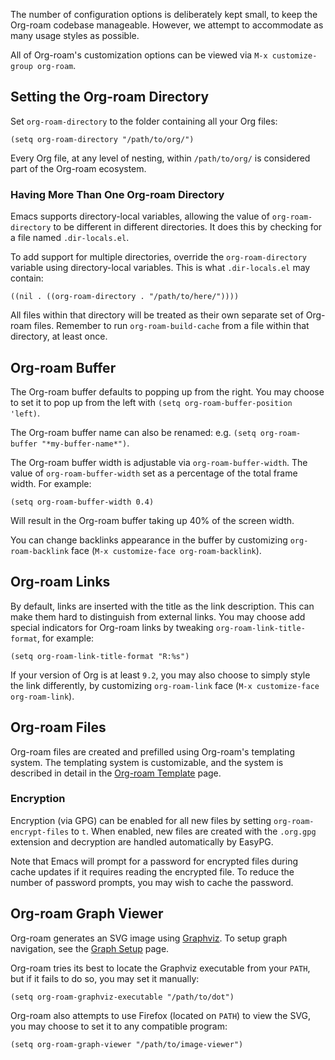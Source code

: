 The number of configuration options is deliberately kept small, to
keep the Org-roam codebase manageable. However, we attempt to
accommodate as many usage styles as possible.

All of Org-roam's customization options can be viewed via `M-x
customize-group org-roam`.

## Setting the Org-roam Directory

Set `org-roam-directory` to the folder containing all your Org files:

```emacs-lisp
(setq org-roam-directory "/path/to/org/")
```

Every Org file, at any level of nesting, within `/path/to/org/` is
considered part of the Org-roam ecosystem.

### Having More Than One Org-roam Directory

Emacs supports directory-local variables, allowing the value of
`org-roam-directory` to be different in different directories. It does
this by checking for a file named `.dir-locals.el`. 

To add support for multiple directories, override the
`org-roam-directory` variable using directory-local variables. This is
what `.dir-locals.el` may contain:

```emacs-lisp
((nil . ((org-roam-directory . "/path/to/here/"))))
```

All files within that directory will be treated as their own separate
set of Org-roam files. Remember to run `org-roam-build-cache` from a
file within that directory, at least once.

## Org-roam Buffer

The Org-roam buffer defaults to popping up from the right. You may
choose to set it to pop up from the left with `(setq
org-roam-buffer-position 'left)`.

The Org-roam buffer name can also be renamed: e.g. `(setq
org-roam-buffer "*my-buffer-name*")`.

The Org-roam buffer width is adjustable via `org-roam-buffer-width`.
The value of `org-roam-buffer-width` set as a percentage of the total
frame width. For example:

```emacs-lisp
(setq org-roam-buffer-width 0.4)
```

Will result in the Org-roam buffer taking up 40% of the screen width.

You can change backlinks appearance in the buffer by customizing
`org-roam-backlink` face (`M-x customize-face org-roam-backlink`).

## Org-roam Links

By default, links are inserted with the title as the link description.
This can make them hard to distinguish from external links. You may
choose add special indicators for Org-roam links by tweaking
`org-roam-link-title-format`, for example:

```emacs-lisp
(setq org-roam-link-title-format "R:%s")
```

If your version of Org is at least `9.2`, you may also choose to
simply style the link differently, by customizing `org-roam-link` face
(`M-x customize-face org-roam-link`).

## Org-roam Files

Org-roam files are created and prefilled using Org-roam's templating
system. The templating system is customizable, and the system is
described in detail in the [Org-roam Template](templating.md) page.

### Encryption

Encryption (via GPG) can be enabled for all new files by setting
`org-roam-encrypt-files` to `t`. When enabled, new files are created
with the `.org.gpg` extension and decryption are handled automatically
by EasyPG. 

Note that Emacs will prompt for a password for encrypted files during
cache updates if it requires reading the encrypted file. To reduce the
number of password prompts, you may wish to cache the password.

## Org-roam Graph Viewer

Org-roam generates an SVG image using
[Graphviz](https://graphviz.org/). To setup graph navigation, see the
[Graph Setup](graph_setup.md) page.

Org-roam tries its best to locate the Graphviz executable from your
`PATH`, but if it fails to do so, you may set it manually:

```
(setq org-roam-graphviz-executable "/path/to/dot")
```

Org-roam also attempts to use Firefox (located on `PATH`) to view the
SVG, you may choose to set it to any compatible program:

```
(setq org-roam-graph-viewer "/path/to/image-viewer")
```
